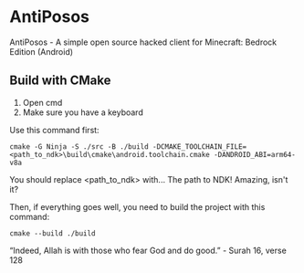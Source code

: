 # AntiPosos

AntiPosos - A simple open source hacked client for Minecraft: Bedrock Edition (Android)

## Build with CMake

1. Open cmd
2. Make sure you have a keyboard

Use this command first:
```
cmake -G Ninja -S ./src -B ./build -DCMAKE_TOOLCHAIN_FILE=<path_to_ndk>\build\cmake\android.toolchain.cmake -DANDROID_ABI=arm64-v8a
```

You should replace <path_to_ndk> with... The path to NDK! Amazing, isn't it?

Then, if everything goes well, you need to build the project with this command:
```
cmake --build ./build
```

“Indeed, Allah is with those who fear God and do good.” - Surah 16, verse 128
